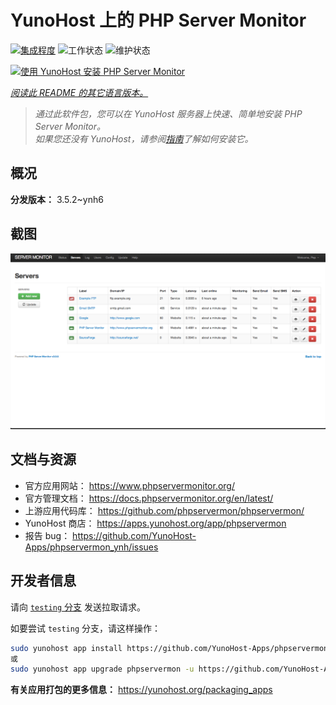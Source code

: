 <!--
注意：此 README 由 <https://github.com/YunoHost/apps/tree/master/tools/readme_generator> 自动生成
请勿手动编辑。
-->

# YunoHost 上的 PHP Server Monitor

[![集成程度](https://dash.yunohost.org/integration/phpservermon.svg)](https://dash.yunohost.org/appci/app/phpservermon) ![工作状态](https://ci-apps.yunohost.org/ci/badges/phpservermon.status.svg) ![维护状态](https://ci-apps.yunohost.org/ci/badges/phpservermon.maintain.svg)

[![使用 YunoHost 安装 PHP Server Monitor](https://install-app.yunohost.org/install-with-yunohost.svg)](https://install-app.yunohost.org/?app=phpservermon)

*[阅读此 README 的其它语言版本。](./ALL_README.md)*

> *通过此软件包，您可以在 YunoHost 服务器上快速、简单地安装 PHP Server Monitor。*  
> *如果您还没有 YunoHost，请参阅[指南](https://yunohost.org/install)了解如何安装它。*

## 概况



**分发版本：** 3.5.2~ynh6

## 截图

![PHP Server Monitor 的截图](./doc/screenshots/screenshot.png)

## 文档与资源

- 官方应用网站： <https://www.phpservermonitor.org/>
- 官方管理文档： <https://docs.phpservermonitor.org/en/latest/>
- 上游应用代码库： <https://github.com/phpservermon/phpservermon/>
- YunoHost 商店： <https://apps.yunohost.org/app/phpservermon>
- 报告 bug： <https://github.com/YunoHost-Apps/phpservermon_ynh/issues>

## 开发者信息

请向 [`testing` 分支](https://github.com/YunoHost-Apps/phpservermon_ynh/tree/testing) 发送拉取请求。

如要尝试 `testing` 分支，请这样操作：

```bash
sudo yunohost app install https://github.com/YunoHost-Apps/phpservermon_ynh/tree/testing --debug
或
sudo yunohost app upgrade phpservermon -u https://github.com/YunoHost-Apps/phpservermon_ynh/tree/testing --debug
```

**有关应用打包的更多信息：** <https://yunohost.org/packaging_apps>
